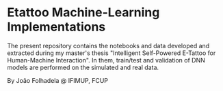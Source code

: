 # Etattoo Machine-Learning Implementations

The present repository contains the notebooks and data developed and extracted during my master's thesis "Intelligent Self-Powered E-Tattoo for Human-Machine Interaction". In them, train/test and validation of DNN models are performed on the simulated and real data. 

By João Folhadela @ IFIMUP, FCUP
